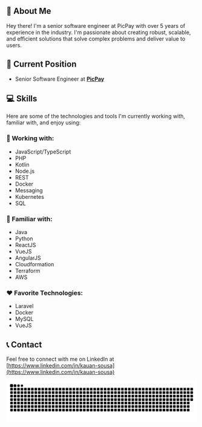 ## 👋 About Me

Hey there! I'm a senior software engineer at PicPay with over 5 years of experience in the industry. I'm passionate about creating robust, scalable, and efficient solutions that solve complex problems and deliver value to users.

## 🏢 Current Position

- Senior Software Engineer at [**PicPay**](https://picpay.com/empresas)

## 💻 Skills

Here are some of the technologies and tools I'm currently working with, familiar with, and enjoy using:

### 🔨 Working with:

- JavaScript/TypeScript
- PHP
- Kotlin
- Node.js
- REST
- Docker
- Messaging
- Kubernetes
- SQL

### 🤝 Familiar with:

- Java
- Python
- ReactJS
- VueJS
- AngularJS
- Cloudformation
- Terraform
- AWS

### ❤️ Favorite Technologies:

- Laravel
- Docker
- MySQL
- VueJS

## 📞 Contact

Feel free to connect with me on LinkedIn at [https://www.linkedin.com/in/kauan-sousa](https://www.linkedin.com/in/kauan-sousa)

<!-- section - interests -->

![Snake animation](https://github.com/kauanslr/kauanslr/blob/output/github-contribution-grid-snake.svg)
